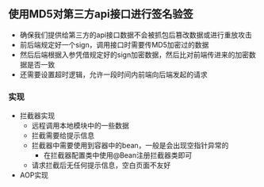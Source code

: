 ## 使用MD5对第三方api接口进行签名验签

- 确保我们提供给第三方的api接口数据不会被抓包后篡改数据或进行重放攻击
- 前后端规定好一个sign，调用接口时需要传MD5加密过的数据
- 然后后端根据入参凭借规定好的sign加密数据，然后比对前端传进来的加密数据是否一致
- 还需要设置超时逻辑，允许一段时间内前端向后端发起的请求

### 实现

- 拦截器实现
  - 远程调用本地模块中的一些数据
  - 拦截需要给提示信息
  - 拦截器中需要使用到容器中的bean，一般是会出现空指针异常的
    - 在拦截器配置类中使用@Bean注册拦截器类即可
  - 请求拦截后无任何提示信息，空白页面不友好　
- AOP实现